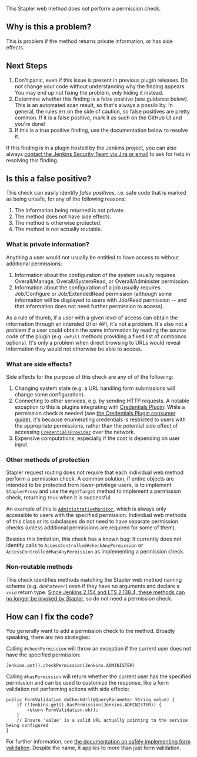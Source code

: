 This Stapler web method does not perform a permission check.

## Why is this a problem?

This is problem if the method returns private information, or has side effects.

## Next Steps

<!-- Generic section used in all findings -->

1. Don't panic, even if this issue is present in previous plugin releases. Do not change your code without understanding why the finding appears. You may end up not fixing the problem, only hiding it instead.
2. Determine whether this finding is a false positive (see guidance below). This is an automated scan result, so that's always a possibility. In general, the rules err on the side of caution, so false positives are pretty common. If it is a false positive, mark it as such on the GitHub UI and you're done!
3. If this is a true positive finding, use the documentation below to resolve it.

If this finding is in a plugin hosted by the Jenkins project, you can also always [contact the Jenkins Security Team via Jira or email](https://www.jenkins.io/security/#reporting-vulnerabilities) to ask for help in resolving this finding.

## Is this a false positive?

This check can easily identify _false positives_, i.e. safe code that is marked as being unsafe, for any of the following reasons:

1. The information being returned is not private.
2. The method does not have side effects.
3. The method is otherwise protected.
4. The method is not actually routable.

### What is private information?

Anything a user would not usually be entitled to have access to without additional permissions:

1. Information about the configuration of the system usually requires Overall/Manage, Overall/SystemRead, or Overall/Administer permission.
2. Information about the configuration of a job usually requires Job/Configure or Job/ExtendedRead permission (although some information will be displayed to users with Job/Read permission -- and that information does not need further permission to access).

As a rule of thumb, if a user with a given level of access can obtain the information through an intended UI or API, it's not a problem.
It's also not a problem if a user could obtain the same information by reading the source code of the plugin (e.g. `doFill` methods providing a fixed list of combobox options).
It's only a problem when direct browsing to URLs would reveal information they would not otherwise be able to access.

### What are side effects?

Side effects for the purpose of this check are any of of the following:

1. Changing system state (e.g. a URL handling form submissions will change some configuration).
2. Connecting to other services, e.g. by sending HTTP requests. A notable exception to this is plugins integrating with [Credentials Plugin](https://plugins.jenkins.io/credentials/): While a permission check _is_ needed (see [the Credentials Plugin consumer guide](https://github.com/jenkinsci/credentials-plugin/blob/master/docs/consumer.adoc#providing-a-ui-form-element-to-let-a-user-select-credentials)), it's because enumerating credentials is restricted to users with the appropriate permissions, rather than the potential side effect of accessing [`CredentialsProvider`](https://www.jenkins.io/doc/developer/extensions/credentials/#credentialsprovider) over the network.
3. Expensive computations, especially if the cost is depending on user input.

### Other methods of protection

Stapler request routing does not require that each individual web method perform a permission check. A common solution, if entire objects are intended to be protected from lower-privilege users, is to implement `StaplerProxy` and use the `#getTarget` method to implement a permission check, returning `this` when it is successful.

An example of this is [`AdministrativeMonitor`](https://github.com/jenkinsci/jenkins/blob/39fd38fd86d7e7cb0a13e32562d36d67ff52a5f9/core/src/main/java/hudson/model/AdministrativeMonitor.java#L198-L210), which is always only accessible to users with the specified permission. Individual web methods of this class or its subclasses do not need to have separate permission checks (unless additional permissions are required for some of them).

Besides this limitation, this check has a known bug: It currently does not identify calls to `AccessControlled#checkAnyPermission` or `AccessControlled#hasAnyPermission` as implementing a permission check.

### Non-routable methods

This check identifies methods matching the Stapler web method naming scheme (e.g. `doWhatever`) even if they have no arguments and declare a `void` return type. [Since Jenkins 2.154 and LTS 2.138.4, these methods can no longer be invoked by Stapler](https://www.jenkins.io/doc/developer/handling-requests/actions/), so do not need a permission check.

## How can I fix the code?

You generally want to add a permission check to the method. Broadly speaking, there are two strategies:

Calling `#checkPermission` will throw an exception if the current user does not have the specified permission:

    Jenkins.get().checkPermission(Jenkins.ADMINISTER)

Calling `#hasPermission` will return whether the current user has the specified permission and can be used to customize the response, like a form validation not performing actions with side effects:


    public FormValidation doCheckUrl(@QueryParameter String value) {
        if (!Jenkins.get().hasPermission(Jenkins.ADMINISTER)) {
            return FormValidation.ok();
        }
        // Ensure 'value' is a valid URL actually pointing to the service being configured
    }

For further information, see [the documentation on safely implementing form validation](https://www.jenkins.io/doc/developer/security/form-validation/). Despite the name, it applies to more than just form validation.
